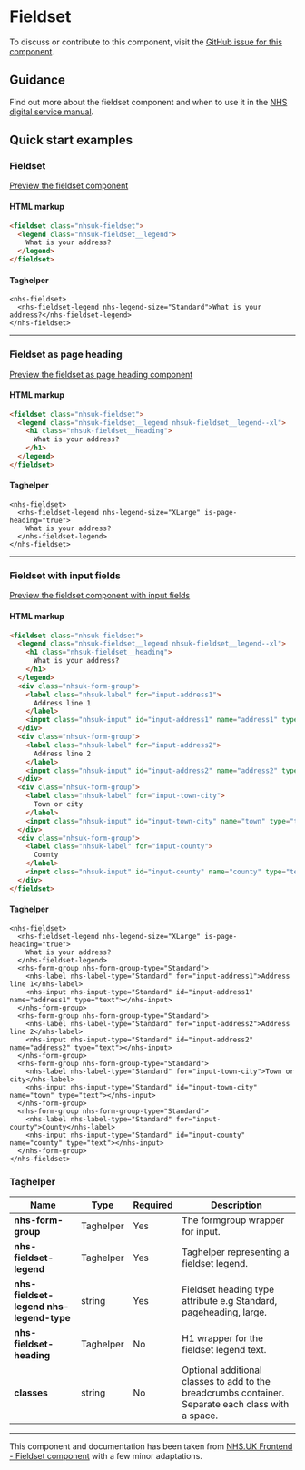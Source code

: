 ﻿# Fieldset

To discuss or contribute to this component, visit the [GitHub issue for this component]().

## Guidance

Find out more about the fieldset component and when to use it in the [NHS digital service manual](https://beta.nhs.uk/service-manual/styles-components-patterns/fieldset).

## Quick start examples

### Fieldset

[Preview the fieldset component]()

#### HTML markup

```html
<fieldset class="nhsuk-fieldset">
  <legend class="nhsuk-fieldset__legend">
    What is your address?
  </legend>
</fieldset>
```

#### Taghelper

```
<nhs-fieldset>
  <nhs-fieldset-legend nhs-legend-size="Standard">What is your address?</nhs-fieldset-legend>
</nhs-fieldset>
```

---

### Fieldset as page heading

[Preview the fieldset as page heading component]()

#### HTML markup

```html
<fieldset class="nhsuk-fieldset">
  <legend class="nhsuk-fieldset__legend nhsuk-fieldset__legend--xl">
    <h1 class="nhsuk-fieldset__heading">
      What is your address?
    </h1>
  </legend>
</fieldset>
```

#### Taghelper

```
<nhs-fieldset>
  <nhs-fieldset-legend nhs-legend-size="XLarge" is-page-heading="true">
    What is your address?
  </nhs-fieldset-legend>
</nhs-fieldset>
```

---

### Fieldset with input fields

[Preview the fieldset component with input fields]()


#### HTML markup

```html
<fieldset class="nhsuk-fieldset">
  <legend class="nhsuk-fieldset__legend nhsuk-fieldset__legend--xl">
    <h1 class="nhsuk-fieldset__heading">
      What is your address?
    </h1>
  </legend>
  <div class="nhsuk-form-group">
    <label class="nhsuk-label" for="input-address1">
      Address line 1
    </label>
    <input class="nhsuk-input" id="input-address1" name="address1" type="text">
  </div>
  <div class="nhsuk-form-group">
    <label class="nhsuk-label" for="input-address2">
      Address line 2
    </label>
    <input class="nhsuk-input" id="input-address2" name="address2" type="text">
  </div>
  <div class="nhsuk-form-group">
    <label class="nhsuk-label" for="input-town-city">
      Town or city
    </label>
    <input class="nhsuk-input" id="input-town-city" name="town" type="text">
  </div>
  <div class="nhsuk-form-group">
    <label class="nhsuk-label" for="input-county">
      County
    </label>
    <input class="nhsuk-input" id="input-county" name="county" type="text">
  </div>
</fieldset>

```

#### Taghelper

```
<nhs-fieldset>
  <nhs-fieldset-legend nhs-legend-size="XLarge" is-page-heading="true">
    What is your address?
  </nhs-fieldset-legend>
  <nhs-form-group nhs-form-group-type="Standard">
    <nhs-label nhs-label-type="Standard" for="input-address1">Address line 1</nhs-label>
    <nhs-input nhs-input-type="Standard" id="input-address1" name="address1" type="text"></nhs-input>
  </nhs-form-group>
  <nhs-form-group nhs-form-group-type="Standard">
    <nhs-label nhs-label-type="Standard" for="input-address2">Address line 2</nhs-label>
    <nhs-input nhs-input-type="Standard" id="input-address2" name="address2" type="text"></nhs-input>
  </nhs-form-group>
  <nhs-form-group nhs-form-group-type="Standard">
    <nhs-label nhs-label-type="Standard" for="input-town-city">Town or city</nhs-label>
    <nhs-input nhs-input-type="Standard" id="input-town-city" name="town" type="text"></nhs-input>
  </nhs-form-group>
  <nhs-form-group nhs-form-group-type="Standard">
    <nhs-label nhs-label-type="Standard" for="input-county">County</nhs-label>
    <nhs-input nhs-input-type="Standard" id="input-county" name="county" type="text"></nhs-input>
  </nhs-form-group>
</nhs-fieldset>

```
### Taghelper

| Name                      | Type     | Required  | Description             |
| --------------------------|----------|-----------|-------------------------|
| **nhs-form-group**           | Taghelper   | Yes        | The formgroup wrapper for input.|
| **nhs-fieldset-legend**             | Taghelper   | Yes        | Taghelper representing a fieldset legend. |
| **nhs-fieldset-legend nhs-legend-type**             | string   | Yes        | Fieldset heading type attribute e.g Standard, pageheading, large. |
| **nhs-fieldset-heading**             | Taghelper   | No        |  H1 wrapper for the fieldset legend text. |
| **classes**             | string   | No        | Optional additional classes to add to the breadcrumbs container. Separate each class with a space. |

---

This component and documentation has been taken from [NHS.UK Frontend - Fieldset component](https://github.com/nhsuk/nhsuk-frontend/tree/master/packages/components/fieldset) with a few minor adaptations.